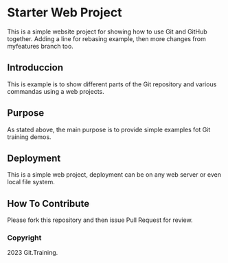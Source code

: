 # Starter Web Project

This is a simple website project for
showing how to use Git and GitHub together. Adding a line for rebasing example, then
more changes from myfeatures branch too.

## Introduccion

This is example is to show different parts 
of the Git repository and various commandas
using a web projects.

## Purpose

As stated above, the main purpose is to 
provide simple examples fot Git training
demos.

## Deployment

This is a simple web project, deployment
can be on any web server or even local file system.

## How To Contribute

Please fork this repository and then issue Pull Request for
review.

### Copyright

2023 Git.Training.